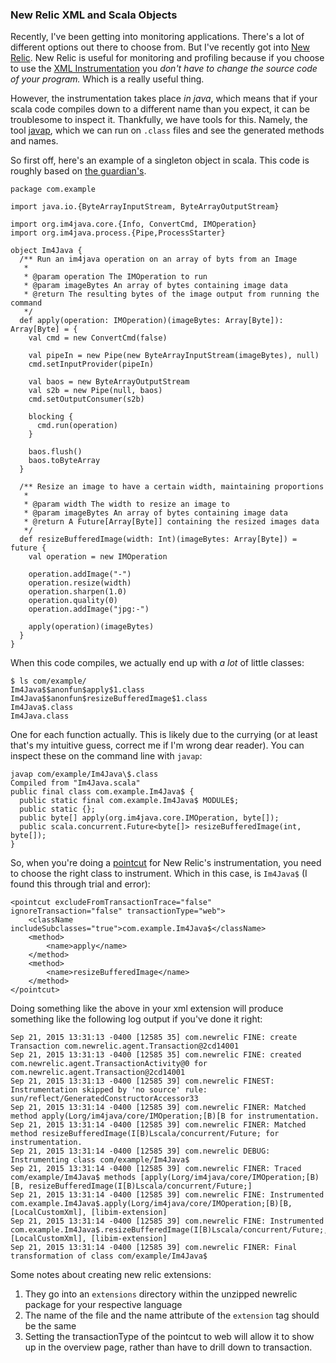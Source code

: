 ### New Relic XML and Scala Objects

Recently, I've been getting into monitoring applications. There's a lot of 
different options out there to choose from. But I've recently got into 
[New Relic]. New Relic is useful for monitoring and profiling because if 
you choose to use the [XML Instrumentation] you _don't have to change the 
source code of your program._ Which is a really useful thing. 

However, the instrumentation takes place _in java_, which means that if 
your scala code compiles down to a different name than you expect, it can 
be troublesome to inspect it. Thankfully, we have tools for this. Namely, 
the tool [javap], which we can run on `.class` files and see the generated
methods and names. 

So first off, here's an example of a singleton object in scala. This code is 
roughly based on [the guardian's].

	package com.example 

	import java.io.{ByteArrayInputStream, ByteArrayOutputStream}

	import org.im4java.core.{Info, ConvertCmd, IMOperation}
	import org.im4java.process.{Pipe,ProcessStarter}

	object Im4Java {
	  /** Run an im4java operation on an array of byts from an Image 
	   *
	   * @param operation The IMOperation to run
	   * @param imageBytes An array of bytes containing image data
	   * @return The resulting bytes of the image output from running the command
	   */
	  def apply(operation: IMOperation)(imageBytes: Array[Byte]): Array[Byte] = {
	    val cmd = new ConvertCmd(false)

	    val pipeIn = new Pipe(new ByteArrayInputStream(imageBytes), null)
	    cmd.setInputProvider(pipeIn)

	    val baos = new ByteArrayOutputStream
	    val s2b = new Pipe(null, baos)
	    cmd.setOutputConsumer(s2b)    

	    blocking {
	      cmd.run(operation)
	    }    

	    baos.flush()    
	    baos.toByteArray
	  }

	  /** Resize an image to have a certain width, maintaining proportions 
	   *
	   * @param width The width to resize an image to
	   * @param imageBytes An array of bytes containing image data
	   * @return A Future[Array[Byte]] containing the resized images data
	   */
	  def resizeBufferedImage(width: Int)(imageBytes: Array[Byte]) = future {
	    val operation = new IMOperation

	    operation.addImage("-")
	    operation.resize(width)
	    operation.sharpen(1.0)
	    operation.quality(0)
	    operation.addImage("jpg:-")

	    apply(operation)(imageBytes)
	  }
	}

When this code compiles, we actually end up with _a lot_ of little classes:

	$ ls com/example/
	Im4Java$$anonfun$apply$1.class
	Im4Java$$anonfun$resizeBufferedImage$1.class
	Im4Java$.class
	Im4Java.class

One for each function actually. This is likely due to the currying (or at 
least that's my intuitive guess, correct me if I'm wrong dear reader). You
can inspect these on the command line with `javap`:

	javap com/example/Im4Java\$.class 
	Compiled from "Im4Java.scala"
	public final class com.example.Im4Java$ {
	  public static final com.example.Im4Java$ MODULE$;
	  public static {};
	  public byte[] apply(org.im4java.core.IMOperation, byte[]);
	  public scala.concurrent.Future<byte[]> resizeBufferedImage(int, byte[]);
	}


So, when you're doing a [pointcut] for New Relic's instrumentation, you need
to choose the right class to instrument. Which in this case, is `Im4Java$` 
(I found this through trial and error):

	<pointcut excludeFromTransactionTrace="false" ignoreTransaction="false" transactionType="web">
		<className includeSubclasses="true">com.example.Im4Java$</className>
		<method>
			<name>apply</name>
		</method>
		<method>
			<name>resizeBufferedImage</name>
		</method>
	</pointcut>

Doing something like the above in your xml extension will produce something 
like the following log output if you've done it right:


	Sep 21, 2015 13:31:13 -0400 [12585 35] com.newrelic FINE: create Transaction com.newrelic.agent.Transaction@2cd14001
	Sep 21, 2015 13:31:13 -0400 [12585 35] com.newrelic FINE: created com.newrelic.agent.TransactionActivity@0 for com.newrelic.agent.Transaction@2cd14001
	Sep 21, 2015 13:31:13 -0400 [12585 39] com.newrelic FINEST: Instrumentation skipped by 'no source' rule: sun/reflect/GeneratedConstructorAccessor33
	Sep 21, 2015 13:31:14 -0400 [12585 39] com.newrelic FINER: Matched method apply(Lorg/im4java/core/IMOperation;[B)[B for instrumentation.
	Sep 21, 2015 13:31:14 -0400 [12585 39] com.newrelic FINER: Matched method resizeBufferedImage(I[B)Lscala/concurrent/Future; for instrumentation.
	Sep 21, 2015 13:31:14 -0400 [12585 39] com.newrelic DEBUG: Instrumenting class com/example/Im4Java$
	Sep 21, 2015 13:31:14 -0400 [12585 39] com.newrelic FINER: Traced com/example/Im4Java$ methods [apply(Lorg/im4java/core/IMOperation;[B)[B, resizeBufferedImage(I[B)Lscala/concurrent/Future;]
	Sep 21, 2015 13:31:14 -0400 [12585 39] com.newrelic FINE: Instrumented com.example.Im4Java$.apply(Lorg/im4java/core/IMOperation;[B)[B, [LocalCustomXml], [libim-extension]
	Sep 21, 2015 13:31:14 -0400 [12585 39] com.newrelic FINE: Instrumented com.example.Im4Java$.resizeBufferedImage(I[B)Lscala/concurrent/Future;, [LocalCustomXml], [libim-extension]
	Sep 21, 2015 13:31:14 -0400 [12585 39] com.newrelic FINER: Final transformation of class com/example/Im4Java$

Some notes about creating new relic extensions:

1. They go into an `extensions` directory within the unzipped newrelic package 
for your respective language
2. The name of the file and the name attribute of the `extension` tag should be the same
3. Setting the transactionType of the pointcut to web will allow it to show up in the overview page, rather than have to drill down to transaction.


[New Relic]:http://newrelic.com/
[XML Instrumentation]:https://docs.newrelic.com/docs/agents/java-agent/frameworks/scala-installation-java
[javap]:http://www.scala-lang.org/api/2.11.1/scala-compiler/index.html#scala.tools.util.Javap
[the guardian's]:https://github.com/guardian/frontend/blob/4bca926fa2affa2e62966e3f97ed854ad299aac8/png-resizer/app/lib/Im4Java.scala
[pointcut]:http://blog.espenberntsen.net/tag/pointcut/